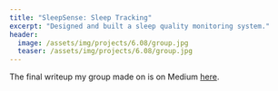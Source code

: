 ```yaml
---
title: "SleepSense: Sleep Tracking"
excerpt: "Designed and built a sleep quality monitoring system."
header:
  image: /assets/img/projects/6.08/group.jpg
  teaser: /assets/img/projects/6.08/group.jpg
---
```

The final writeup my group made on is on Medium [here](https://medium.com/@Yichabod/the-difficulty-with-tracking-sleep-4dffbed6bbab).
